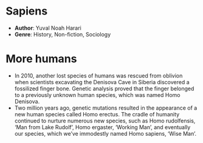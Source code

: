 # Sapiens
- **Author**: Yuval Noah Harari 
- **Genre**: History, Non-fiction, Sociology 

# More humans
- In 2010, another lost species of humans was rescued from oblivion when scientists excavating the Denisova Cave in Siberia discovered a fossilized finger bone.  Genetic analysis proved that the finger belonged to a previously unknown human species, which was named Homo Denisova. 
- Two million years ago, genetic mutations resulted in the appearance of a new human species called Homo erectus.  The cradle of humanity continued to nurture numerous new species, such as Homo rudolfensis, ‘Man from Lake Rudolf’, Homo ergaster, ‘Working Man’, and eventually our species, which we’ve immodestly named Homo sapiens, ‘Wise Man’.